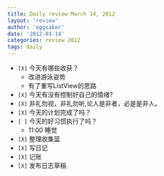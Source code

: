```yaml
---
title: Daily review March 14, 2012 
layout: 'review'
author: 'eggcaker'
date: '2012-03-14'
categories: review 2012
tags: daily
---
```



  * `[X]` 今天有哪些收获？ 
    * 改进游泳姿势 
    * 有了重写ListView的思路 
  * `[X]` 今天有没有控制好自己的情绪? 
  * `[X]` 非礼勿视，非礼勿听,论人是非者，必是是非人。 
  * `[X]` 今天的计划完成了吗？ 
  * `[ ]` 今天的好习惯执行了吗？ 
    * 11:00 睡觉 
  * `[X]` 整理收集篮 
  * `[X]` 写日记 
  * `[X]` 记账 
  * `[X]` 发布日志草稿 

